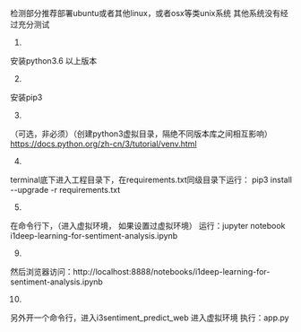 检测部分推荐部署ubuntu或者其他linux，或者osx等类unix系统
其他系统没有经过充分测试

1.
安装python3.6 以上版本

2. 
安装pip3 

3.
（可选，非必须）（创建python3虚拟目录，隔绝不同版本库之间相互影响）
https://docs.python.org/zh-cn/3/tutorial/venv.html


4.
terminal底下进入工程目录下，在requirements.txt同级目录下运行：
pip3 install --upgrade -r requirements.txt


5.
在命令行下，（进入虚拟环境， 如果设置过虚拟环境）
运行：jupyter notebook i1deep-learning-for-sentiment-analysis.ipynb 


9.

然后浏览器访问：http://localhost:8888/notebooks/i1deep-learning-for-sentiment-analysis.ipynb

10.
另外开一个命令行，进入i3sentiment_predict_web
进入虚拟环境
执行：app.py